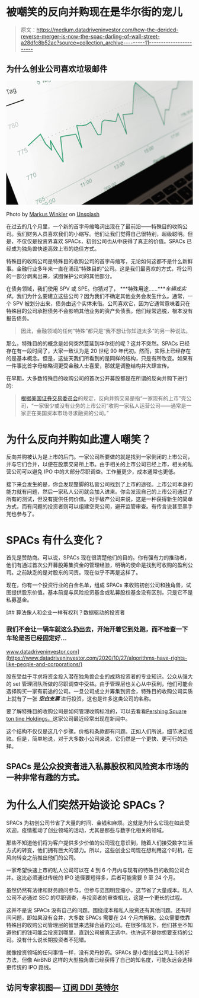 # 被嘲笑的反向并购现在是华尔街的宠儿

> 原文：<https://medium.datadriveninvestor.com/how-the-derided-reverse-merger-is-now-the-spac-darling-of-wall-street-a28dfc8b52ac?source=collection_archive---------11----------------------->

## 为什么创业公司喜欢垃圾邮件

![](img/6e4ace228cada645a991ff2f262b1228.png)

Photo by [Markus Winkler](https://unsplash.com/@markuswinkler?utm_source=medium&utm_medium=referral) on [Unsplash](https://unsplash.com?utm_source=medium&utm_medium=referral)

在过去的几个月里，一个新的首字母缩略词出现在了最前沿——特殊目的收购公司。我们财务人员喜欢我们的小缩写。他们让我们觉得自己很特别，超级聪明。但是，不仅仅是投资界喜欢 SPACs，初创公司也从中获得了真正的价值。SPACs 已经成为独角兽快速高效上市的绝佳方式。

特殊目的收购公司是特殊目的收购公司的首字母缩写，无论如何这都不是什么新鲜事。金融行业多年来一直在涌现“特殊目的”公司。这是我们最喜欢的方式，将公司的一部分剥离出来，试图保护公司的其他部分。

在债务领域，我们使用 SPV 或 SPE。你猜对了， ***特殊用途……****车辆或实体*。我们为什么要建立这些公司？因为我们不确定其他业务会发生什么。通常，一个 SPV 被划分出来，债务由这个实体来借。公司喜欢它，因为它通常意味着只在特殊目的公司承担债务不会影响其他业务的资产负债表。他们经常逃脱，根本没有报告债务。

> 因此，金融领域的任何“特殊”都只是“我不想让你知道太多”的另一种说法。

那么，特殊目的的概念是如何突然蔓延到华尔街的呢？这并不突然。SPACs 已经存在有一段时间了，大家一致认为是 20 世纪 90 年代初。然而，实际上已经存在的是基本概念。但是，这些天我们所看到的是同样的结构，只是有所改变。如果有一件事比首字母缩略词更受金融人士喜爱，那就是调整结构并大肆宣传。

在早期，大多数特殊目的收购公司的首次公开募股都是在所谓的反向并购下进行的:

> [根据美国证券交易委员会](https://www.sec.gov/investor/alerts/reversemergers.pdf)的规定，反向并购交易是指“一家现有的上市”壳公司，“一家很少或没有业务的上市公司”收购一家私人运营公司——通常是一家正在美国资本市场寻求融资的公司。”

# **为什么反向并购如此遭人嘲笑？**

反向并购被认为是上市的后门。一家公司所要做的就是找到一家倒闭的上市公司，并与它们合并，以便在股票交易所上市。由于相关的上市公司已经上市，相关的私营公司可以避免 IPO 中的大部分尽职调查。工作量更少，成本通常也更低。

接下来会发生的是，你会发现蹩脚的私营公司找到了上市的途径。上市公司本身的能力就有问题，然后一家私人公司就会加入进来。你会发现自己的上市公司通过了所有的测试，但没有提供任何价值。对于破产公司来说，这是一种获得新生的简单方式，而有问题的投资者则可以组建空壳公司，避开监管审查。有传言说甚至黑手党也参与了。

# SPACs 有什么变化？

首先是赞助商。可以说，SPACs 现在很清楚他们的目的。你有强有力的推动者，他们有通过首次公开募股筹集资金的管理经验，明确的使命是找到可收购的盈利公司。之前缺乏的是对股东的问责。现在似乎不再是这样了。

现在，你有一个投资行业的白金名单，组成 SPACs 来收购初创公司和独角兽，试图提供股东价值。基本前提与风险投资基金或私募股权基金没有区别，只是它不是私募基金。

[](https://www.datadriveninvestor.com/2020/10/27/algorithms-have-rights-like-people-and-corporations/) [## 算法像人和企业一样有权利？数据驱动的投资者

### 我们不会让一辆车就这么扔出去，开始开着它到处跑，而不检查一下车轮是否已经固定好…

www.datadriveninvestor.com](https://www.datadriveninvestor.com/2020/10/27/algorithms-have-rights-like-people-and-corporations/) 

股东受益于寻求将资金投入潜在独角兽企业的成熟投资者的专业知识。公众从强大的 set 管理团队所做的尽职调查中受益。由于管理层也关心从中获利，他们可能会选择购买一家有前途的公司。一旦公司成立并筹集到资金，特殊目的收购公司实质上就有了一张 ***空白支票*** 进行投资，这也是许多这类公司的名称。

要了解特殊目的收购公司是如何管理收购标准的，可以去看看[Pershing Square ton tine Holdings，](https://pstontine.com/acquisition-criteria/)这家公司最近经常出现在新闻中。

这个结构不仅仅是这几个步骤。价格和条款都有问题。正如人们所说，细节决定成败。但是，简单地说，对于大多数小公司来说，它仍然是一个更快、更可行的选择。

## SPACs 是公众投资者进入私募股权和风险资本市场的一种非常有趣的方式。

# **为什么人们突然开始谈论 SPACs？**

SPACs 为初创公司节省了大量的时间、金钱和麻烦。这就是为什么它现在如此受欢迎。疫情推动了创业领域的活动，尤其是那些与数字化相关的领域。

那些不知道他们将为客户提供多少价值的公司现在意识到，随着人们接受数字生活方式的转变，他们拥有巨大的潜力。所以，这些创业公司现在想利用这个时机，在风向转变之前推出他们的公司。

一家希望快速上市的私人公司可以在 4 到 6 个月内与现有的特殊目的收购公司合并。这比必须通过传统的 IPO 途径要短得多，后者可能需要 9 至 24 个月。

虽然仍然有法律和财务顾问参与，但参与范围明显缩小，这节省了大量成本。私人公司不必通过 SEC 的尽职调查，与投资者的审查相比，这是一个更长的过程。

这并不是说 SPACs 没有自己的问题。围绕成本和私人投资还有其他问题。还有时间问题，即如果没有合并，大多数 SPACs 需要在 24 个月内解散。公众需要依靠特殊目的收购公司管理层的智慧来选择合适的公司。在很多情况下，他们甚至不知道他们的钱可能会投资到哪里，直到公司被真正选中。也许这不是你想要支持的公司。没有什么说长期投资者不犯错。

就像投资领域的任何事情一样，没有灵丹妙药。SPACs 是小型创业公司上市的好方法，但像 AirBNB 这样的大型独角兽已经获得了自己的知名度，可能永远会选择更传统的 IPO 路线。

## 访问专家视图— [订阅 DDI 英特尔](https://datadriveninvestor.com/ddi-intel)